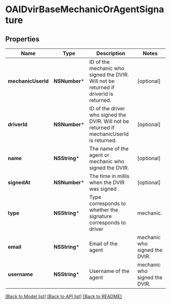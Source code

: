 # OAIDvirBaseMechanicOrAgentSignature

## Properties
Name | Type | Description | Notes
------------ | ------------- | ------------- | -------------
**mechanicUserId** | **NSNumber*** | ID of the mechanic who signed the DVIR. Will not be returned if driverId is returned. | [optional] 
**driverId** | **NSNumber*** | ID of the driver who signed the DVIR. Will not be returned if mechanicUserId is returned. | [optional] 
**name** | **NSString*** | The name of the agent or mechanic who signed the DVIR. | [optional] 
**signedAt** | **NSNumber*** | The time in millis when the DVIR was signed | [optional] 
**type** | **NSString*** | Type corresponds to whether the signature corresponds to driver|mechanic. | [optional] 
**email** | **NSString*** | Email of the  agent|mechanic who signed the DVIR. | [optional] 
**username** | **NSString*** | Username of the  agent|mechanic who signed the DVIR. | [optional] 

[[Back to Model list]](../README.md#documentation-for-models) [[Back to API list]](../README.md#documentation-for-api-endpoints) [[Back to README]](../README.md)


